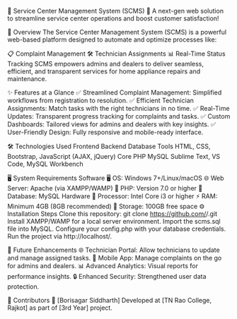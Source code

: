 🎯 Service Center Management System (SCMS) 🚀
A next-gen web solution to streamline service center operations and boost customer satisfaction!

🌟 Overview
The Service Center Management System (SCMS) is a powerful web-based platform designed to automate and optimize processes like:

📋 Complaint Management
🛠️ Technician Assignments
📊 Real-Time Status Tracking
SCMS empowers admins and dealers to deliver seamless, efficient, and transparent services for home appliance repairs and maintenance.

✨ Features at a Glance
✅ Streamlined Complaint Management: Simplified workflows from registration to resolution.
✅ Efficient Technician Assignments: Match tasks with the right technicians in no time.
✅ Real-Time Updates: Transparent progress tracking for complaints and tasks.
✅ Custom Dashboards: Tailored views for admins and dealers with key insights.
✅ User-Friendly Design: Fully responsive and mobile-ready interface.

🛠️ Technologies Used
Frontend	Backend	Database	Tools
HTML, CSS, Bootstrap, JavaScript (AJAX, jQuery)	Core PHP	MySQL	Sublime Text, VS Code, MySQL Workbench

🖥️ System Requirements
Software
  🖥️ OS: Windows 7+/Linux/macOS
  🌐 Web Server: Apache (via XAMPP/WAMP)
  🐘 PHP: Version 7.0 or higher
  💾 Database: MySQL
Hardware
  🔧 Processor: Intel Core i3 or higher
  ⚡ RAM: Minimum 4GB (8GB recommended)
  💽 Storage: 100GB free space
  ⚙️ Installation Steps
Clone this repository:
  git clone https://github.com/<your-username>/<repository-name>.git  
  Install XAMPP/WAMP for a local server environment.
  Import the scms.sql file into MySQL.
  Configure your config.php with your database credentials.
  Run the project via http://localhost/.

🚀 Future Enhancements
🌐 Technician Portal: Allow technicians to update and manage assigned tasks.
📱 Mobile App: Manage complaints on the go for admins and dealers.
📊 Advanced Analytics: Visual reports for performance insights.
🔒 Enhanced Security: Strengthened user data protection.

👥 Contributors
🤝 [Borisagar Siddharth]
Developed at [TN Rao College, Rajkot] as part of [3rd Year] project.
